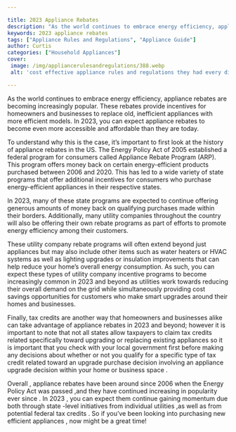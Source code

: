 ```yaml
---

title: 2023 Appliance Rebates
description: "As the world continues to embrace energy efficiency, appliance rebates are becoming increasingly popular. These rebates provide in...learn more"
keywords: 2023 appliance rebates
tags: ["Appliance Rules and Regulations", "Appliance Guide"]
author: Curtis
categories: ["Household Appliances"]
cover: 
 image: /img/appliancerulesandregulations/388.webp
 alt: 'cost effective appliance rules and regulations they had every difficulty with prior'

---
```


As the world continues to embrace energy efficiency, appliance rebates are becoming increasingly popular. These rebates provide incentives for homeowners and businesses to replace old, inefficient appliances with more efficient models. In 2023, you can expect appliance rebates to become even more accessible and affordable than they are today.

To understand why this is the case, it’s important to first look at the history of appliance rebates in the US. The Energy Policy Act of 2005 established a federal program for consumers called Appliance Rebate Program (ARP). This program offers money back on certain energy-efficient products purchased between 2006 and 2020. This has led to a wide variety of state programs that offer additional incentives for consumers who purchase energy-efficient appliances in their respective states. 

In 2023, many of these state programs are expected to continue offering generous amounts of money back on qualifying purchases made within their borders. Additionally, many utility companies throughout the country will also be offering their own rebate programs as part of efforts to promote energy efficiency among their customers. 

These utility company rebate programs will often extend beyond just appliances but may also include other items such as water heaters or HVAC systems as well as lighting upgrades or insulation improvements that can help reduce your home’s overall energy consumption. As such, you can expect these types of utility company incentive programs to become increasingly common in 2023 and beyond as utilities work towards reducing their overall demand on the grid while simultaneously providing cost savings opportunities for customers who make smart upgrades around their homes and businesses. 

Finally, tax credits are another way that homeowners and businesses alike can take advantage of appliance rebates in 2023 and beyond; however it is important to note that not all states allow taxpayers to claim tax credits related specifically toward upgrading or replacing existing appliances so it is important that you check with your local government first before making any decisions about whether or not you qualify for a specific type of tax credit related toward an upgrade purchase decision involving an appliance upgrade decision within your home or business space . 

Overall , appliance rebates have been around since 2006 when the Energy Policy Act was passed ,and they have continued increasing in popularity ever since . In 2023 , you can expect them continue gaining momentum due both through state -level initiatives from individual utilities ,as well as from potential federal tax credits . So if you’ve been looking into purchasing new efficient appliances , now might be a great time!
